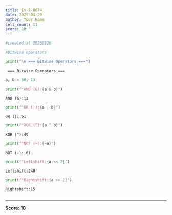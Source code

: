 ```yaml
---
title: Ex-5-8674
date: 2025-04-29
author: Your Name
cell_count: 11
score: 10
---
```


```python
#created at 20250326
```


```python
#Bitwise Operators
```


```python
print("\n === Bitwise Operators ===")
```

    
     === Bitwise Operators ===



```python
a, b = 60, 13
```


```python
print(f"AND (&):{a & b}")
```

    AND (&):12



```python
print(f"OR (|):{a | b}")
```

    OR (|):61



```python
print(f"XOR (^):{a ^ b}")
```

    XOR (^):49



```python
print(f"NOT (~):{~a}")
```

    NOT (~):-61



```python
print(f"Leftshift:{a << 2}")
```

    Leftshift:240



```python
print(f"Rightshift:{a >> 2}")
```

    Rightshift:15



```python

```


---
**Score: 10**